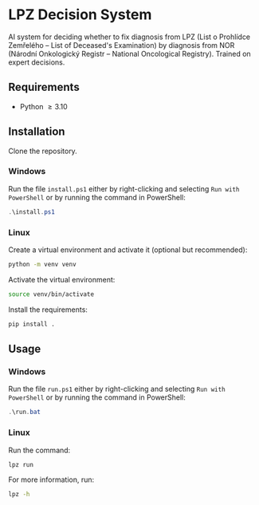# LPZ Decision System
AI system for deciding whether to fix diagnosis from LPZ (List o Prohlídce Zemřelého – List of Deceased's Examination) by diagnosis from NOR (Národní Onkologický Registr – National Oncological Registry). 
Trained on expert decisions.

## Requirements
- Python $\ge 3.10$

## Installation
Clone the repository.

### Windows
Run the file `install.ps1` either by right-clicking and selecting `Run with PowerShell` or by running the command in PowerShell:
```powershell
.\install.ps1
```

### Linux
Create a virtual environment and activate it (optional but recommended):
```bash
python -m venv venv
```

Activate the virtual environment:
```bash
source venv/bin/activate
```

Install the requirements:
```bash
pip install .
```

## Usage

### Windows
Run the file `run.ps1` either by right-clicking and selecting `Run with PowerShell` or by running the command in PowerShell:
```powershell
.\run.bat
```

### Linux
Run the command:
```bash
lpz run
```
For more information, run:
```bash
lpz -h
```
